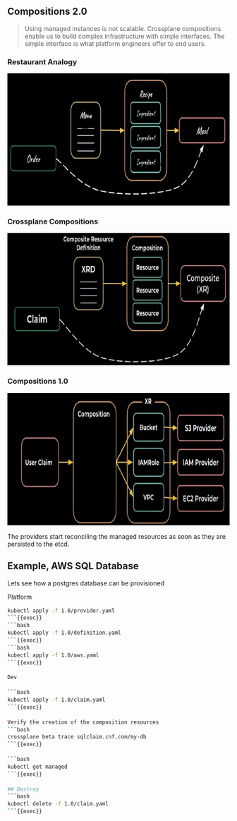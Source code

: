 ## Compositions 2.0
> Using managed instances is not scalable. Crossplane compositions enable us to build complex infrastructure with simple interfaces. The simple interface is what platform engineers offer to end users.

### Restaurant Analogy
 <img src="../assets/restaurant.png" alt="Restaurant" width="1000" height="300">

### Crossplane Compositions
 <img src="../assets/xcompositions.png" alt="Restaurant" width="1000" height="300">

### Compositions 1.0
 <img src="../assets/xcompositions1.0.png" alt="Restaurant" width="1000" height="300">

 The providers start reconciling the managed resources as soon as they are persisted to the etcd.

## Example, AWS SQL Database

Lets see how a postgres database can be provisioned

Platform

```bash
kubectl apply -f 1.0/provider.yaml
```{{exec}}
```bash
kubectl apply -f 1.0/definition.yaml
```{{exec}}
```bash
kubectl apply -f 1.0/aws.yaml
```{{exec}}

Dev

```bash
kubectl apply -f 1.0/claim.yaml
```{{exec}}

Verify the creation of the composition resources
```bash
crossplane beta trace sqlclaim.cnf.com/my-db
```{{exec}}

```bash
kubectl get managed
```{{exec}}

## Destroy
```bash
kubectl delete -f 1.0/claim.yaml
```{{exec}}
